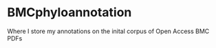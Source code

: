 BMCphyloannotation
==================

Where I store my annotations on the inital corpus of Open Access BMC PDFs